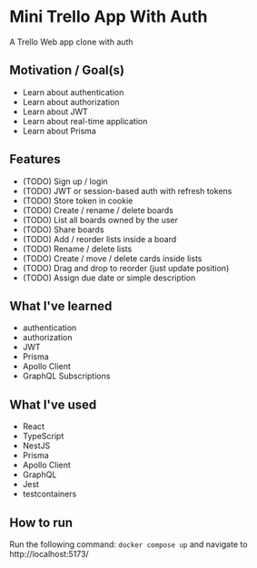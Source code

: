 # Mini Trello App With Auth

A Trello Web app clone with auth

<!-- <p align="center">
  <img src="https://github.com/user-attachments/assets/6f6d2b4f-dfd6-442c-af8b-01622200ecc3" width="45%">
  <img src="https://github.com/user-attachments/assets/376179d1-2072-4c2a-a60d-dabaf9de7b92" width="45%">
</p> -->

## Motivation / Goal(s)

- Learn about authentication
- Learn about authorization
- Learn about JWT
- Learn about real-time application
- Learn about Prisma

## Features

- (TODO) Sign up / login
- (TODO) JWT or session-based auth with refresh tokens
- (TODO) Store token in cookie
- (TODO) Create / rename / delete boards
- (TODO) List all boards owned by the user
- (TODO) Share boards
- (TODO) Add / reorder lists inside a board
- (TODO) Rename / delete lists
- (TODO) Create / move / delete cards inside lists
- (TODO) Drag and drop to reorder (just update position)
- (TODO) Assign due date or simple description

## What I've learned

- authentication
- authorization
- JWT
- Prisma
- Apollo Client
- GraphQL Subscriptions

## What I've used

- React
- TypeScript
- NestJS
- Prisma
- Apollo Client
- GraphQL
- Jest
- testcontainers

## How to run

Run the following command: `docker compose up` and navigate to http://localhost:5173/

